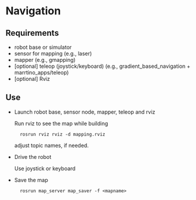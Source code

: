 # Navigation 

## Requirements

* robot base or simulator
* sensor for mapping (e.g., laser)
* mapper (e.g., gmapping)
* [optional] teleop (joystick/keyboard) (e.g., gradient_based_navigation + marrtino_apps/teleop)
* [optional] Rviz


## Use

* Launch robot base, sensor node, mapper, teleop and rviz


    Run rviz to see the map while building

        rosrun rviz rviz -d mapping.rviz

    adjust topic names, if needed.


* Drive the robot

    Use joystick or keyboard


* Save the map

        rosrun map_server map_saver -f <mapname>




